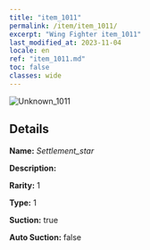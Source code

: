 ```yaml
---
title: "item_1011"
permalink: /item/item_1011/
excerpt: "Wing Fighter item_1011"
last_modified_at: 2023-11-04
locale: en
ref: "item_1011.md"
toc: false
classes: wide
---
```



 ![Unknown_1011](/images/item/Settlement_star_p.png)



## Details

 **Name:** *Settlement_star* 

 **Description:** 

 **Rarity:** 1 

 **Type:** 1 

 **Suction:** true 

 **Auto Suction:** false 



